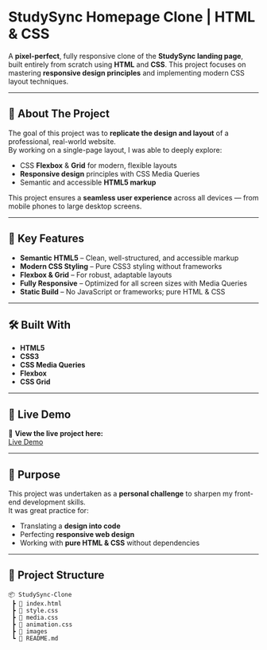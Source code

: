 # StudySync Homepage Clone | HTML & CSS

A **pixel-perfect**, fully responsive clone of the **StudySync landing page**, built entirely from scratch using **HTML** and **CSS**. This project focuses on mastering **responsive design principles** and implementing modern CSS layout techniques.

---

## 🌟 About The Project

The goal of this project was to **replicate the design and layout** of a professional, real-world website.  
By working on a single-page layout, I was able to deeply explore:

- CSS **Flexbox** & **Grid** for modern, flexible layouts  
- **Responsive design** principles with CSS Media Queries  
- Semantic and accessible **HTML5 markup**  

This project ensures a **seamless user experience** across all devices — from mobile phones to large desktop screens.

---

## 🔑 Key Features

- **Semantic HTML5** – Clean, well-structured, and accessible markup  
- **Modern CSS Styling** – Pure CSS3 styling without frameworks  
- **Flexbox & Grid** – For robust, adaptable layouts  
- **Fully Responsive** – Optimized for all screen sizes with Media Queries  
- **Static Build** – No JavaScript or frameworks; pure HTML & CSS  

---

## 🛠️ Built With

- **HTML5**
- **CSS3**
- **CSS Media Queries**
- **Flexbox**
- **CSS Grid**

---

## 🚀 Live Demo

🔗 **View the live project here:**  
[Live Demo](https://your-username.github.io/your-repo-name/)

---

## 🎯 Purpose

This project was undertaken as a **personal challenge** to sharpen my front-end development skills.  
It was great practice for:

- Translating a **design into code**
- Perfecting **responsive web design**
- Working with **pure HTML & CSS** without dependencies

---

## 📂 Project Structure

```plaintext
📦 StudySync-Clone
 ┣ 📜 index.html
 ┣ 📜 style.css
 ┣ 📜 media.css
 ┣ 📜 animation.css
 ┣ 📂 images
 ┗ 📜 README.md
